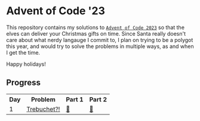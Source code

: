 # Advent of Code '23

This repository contains my solutions to [`Advent of Code 2023`](https://adventofcode.com/) so that the elves can deliver your Christmas gifts on time. Since Santa really doesn't care about what nerdy langauge I commit to, I plan on trying to be a polygot this year, and would try to solve the problems in multiple ways, as and when I get the time.

Happy holidays!

## Progress

<table>
    <tr>
        <th>Day</th>
        <th>Problem</th>
        <th>Part 1</th>
        <th>Part 2</th>
    </tr>
    <tr>
        <td>1</td>
        <td><a href="https://adventofcode.com/2023/day/1">Trebuchet?!</a></td>
        <td><a href="./rust/src/day1.rs">🦀</a></td>
        <td><a href="./rust/src/day1.rs">🦀</a></td>
    </tr>

</table>
